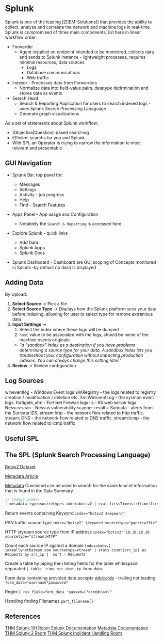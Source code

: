 # Splunk


Splunk is one of the leading [[SIEM-Solutions]] that provides the ability to collect, analyze and correlate the network and machine logs in real-time. Splunk is compromised of three main components, list here in linear workflow order:
- Forwarder
	- Agent installed on endpoint intended to be monitored, collects data and sends to Splunk instance - lightweight processes, requires minimal resources; data sources
		- Logs
		- Database communications
		- Web traffic
- Indexer - Processes data from Forwarders
	- Normalize data into field-value pairs, datatype detirmination and stores data as events
- Search Head
	- Search & Reporting Application for users to search indexed logs - uses Splunk Search Processing Lanaguage
	- Generate graph visualizations  

As a set of statements about Splunk workflow:
- (Objective|Question)-based searching 
- Efficient searchs for you and Splunk..
- With SPL an Operator is trying to narrow the information to most relevant and presentable  

## GUI Navigation 

- Splunk Bar, top panel for:
	- Messages
	- Settings
	- Activity - job pregress
	- Help
	- Find - Search Features

- Apps Panel - App usage and Configuration
	- Notablely the `Search & Reporting` is accessed here

- Explore Splunk - quick links 
	- Add Data
	- Splunk Apps
	- Splunk Docs

- Splunk Dashboard - Dashboard are GUI scoping of Concepts monitored in Splunk -by default no dash is displayed

## Adding Data

By Upload:
1.  **Select Source** -> Pick a file
2.  **Select Source Type** -> Displays how the Splunk platform sees your data before indexing, allowing for user to select type for remove extranious data 
3.  **Input Settings** -> 
	1. Select the index where these logs will be dumped 
	2. `host` value to be associated with the logs, should be name of the machine events originate.  
	- *"a "sandbox" index as a destination if you have problems determining a source type for your data. A sandbox index lets you troubleshoot your configuration without impacting production indexes. You can always change this setting later."* 
5.  **Review** -> Review configuration 

## Log Sources

wineventlog - Windows Event logs
winRegistry - the logs related to registry creation / modification / deletion etc.
XmlWinEventLog - the sysmon event logs.
fortigate_utm - Fortinet Firewall logs
iis -  IIS web server logs
Nessus:scan - Nessus vulnerability scanner results.
Suricata -  alerts from the Suricata IDS.
stream:http -  the network flow related to http traffic.
stream: DNS -  the network flow related to DNS traffic.
stream:icmp -  the network flow related to icmp traffic


## Useful SPL

The SPL (Splunk Search Processing Language)
- 

[Botsv2 Dataset](https://github.com/splunk/botsv2)

[Metadata Article](https://www.splunk.com/en_us/blog/tips-and-tricks/metadata-metalore.html?301=/blog/2017/07/31/metadata-metalore.html)

[Metadata](https://docs.splunk.com/Documentation/Splunk/latest/SearchReference/Metadata) Command can be used to search for the same kind of information that is found in the Data Summary
```c
// Change index!
| metadata type=sourcetypes index=botsv2 | eval firstTime=strftime(firstTime,"%Y-%m-%d %H:%M:%S") | eval lastTime=strftime(lastTime,"%Y-%m-%d %H:%M:%S") | eval recentTime=strftime(recentTime,"%Y-%m-%d %H:%M:%S") | sort - totalCount
```

Return events containing Keyword
`index="botsv2 $keyword"`

PAN traffic source type
`index="botsv2" $keyword sourcetype="pan:traffic"`

HTTP styream source type from IP address
`index="botsv2" 10.10.10.10 sourcetype="stream:HTTP"`

Count each source IP against a domain
`index=botsv1 imreallynotbatman.com sourcetype=stream* | stats count(src_ip) as Requests by src_ip |  sort - Requests`

Create a table by piping then listing fields for the table whitespace separated
`| table _time src dest_ip form_data`

Form data containing provided data accepts [wildcards](https://docs.splunk.com/Documentation/SCS/current/Search/Wildcards) - trailing not leading
`form_data=*username*password*`

Regex 
`| rex field=form_data "passwd=(?<cred>\w+)" `

Handling finding Filenames
`part_filename{}`

## References

[THM Splunk 101 Room](https://tryhackme.com/room/splunk101)
[Splunk Documentation](https://docs.splunk.com/Documentation) 
[Metadata Documentation](https://docs.splunk.com/Documentation/Splunk/latest/SearchReference/Metadata)
[THM Splunk 2 Room](https://tryhackme.com/room/splunk2gcd5)
[THM Splunk Inciident Handling Room](https://tryhackme.com/room/splunk201)